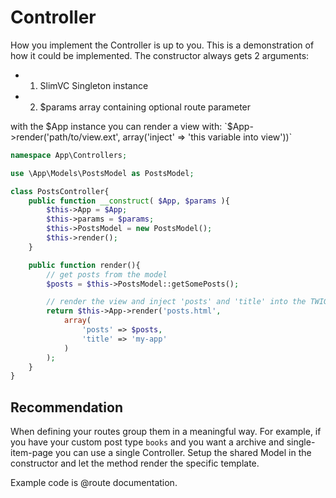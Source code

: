 # Controller

How you implement the Controller is up to you. This is a demonstration of how it could be implemented.
The constructor always gets 2 arguments: 

- 1. SlimVC Singleton instance
- 2. $params array containing optional route parameter

with the $App instance you can render a view with:
`$App->render('path/to/view.ext', array('inject' => 'this variable into view'))`

```PHP
namespace App\Controllers;

use \App\Models\PostsModel as PostsModel;

class PostsController{
	public function __construct( $App, $params ){
		$this->App = $App;
		$this->params = $params;
		$this->PostsModel = new PostsModel();
		$this->render();
	}

	public function render(){
		// get posts from the model
		$posts = $this->PostsModel::getSomePosts();

		// render the view and inject 'posts' and 'title' into the TWIG view.
		return $this->App->render('posts.html',
			array(
				'posts' => $posts,
				'title' => 'my-app'
			)
		);
	}
}

```

## Recommendation

When defining your routes group them in a meaningful way. For example, if you have your custom post type `books` and you want a archive and single-item-page you can use a single Controller. Setup the shared Model in the constructor and let the method render the specific template.

Example code is @route documentation.